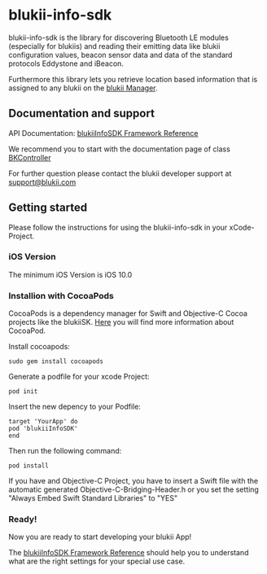 # blukii-info-sdk

blukii-info-sdk is the library for discovering Bluetooth LE modules (especially for blukiis) and reading their emitting data like blukii configuration values, beacon sensor data and data of the standard protocols Eddystone and iBeacon.

Furthermore this library lets you retrieve location based information that is assigned to any blukii on the [blukii Manager](https://manager.blukii.com).

## Documentation and support

API Documentation: [blukiiInfoSDK Framework Reference](https://blukii.github.io/Developers/iOS/blukii-Info-SDK/docs/)
                                                            
We recommend you to start with the documentation page of class [BKController](https://blukii.github.io/Developers/iOS/blukii-Info-SDK/docs/Classes/BKController.html)

For further question please contact the blukii developer support at [support@blukii.com](mailto:support@blukii.com)

## Getting started 

Please follow the instructions for using the blukii-info-sdk in your xCode-Project.

### iOS Version

The minimum iOS Version is iOS 10.0

### Installion with CocoaPods
CocoaPods is a dependency manager for Swift and Objective-C Cocoa projects like the blukiiSK.  [Here](https://cocoapods.org) you will find more information about CocoaPod. 

Install cocoapods:
```
sudo gem install cocoapods
```


Generate a podfile for your xcode Project:
```
pod init
```

Insert the new depency to your Podfile:

```
target 'YourApp' do
pod 'blukiiInfoSDK'
end
```

Then run the following command: 

```
pod install
```

If you have and Objective-C Project, you have to insert a Swift file with the automatic generated Objective-C-Bridging-Header.h or you set the setting "Always Embed Swift Standard Libraries" to "YES"

### Ready!

Now you are ready to start developing your blukii App!

The [blukiiInfoSDK Framework Reference](https://blukii.github.io/Developers/iOS/blukii-Info-SDK/docs/) should help you to understand what are the right settings for your special use case.
